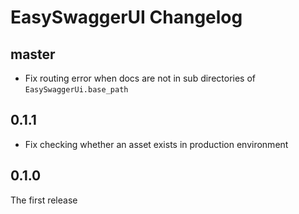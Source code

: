 # EasySwaggerUI Changelog

## master

* Fix routing error when docs are not in sub directories of `EasySwaggerUi.base_path`

## 0.1.1

* Fix checking whether an asset exists in production environment

## 0.1.0

The first release
